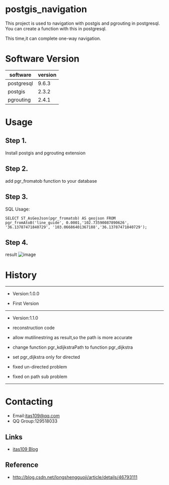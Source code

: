 # postgis_navigation

This project is used to navigation with postgis and pgrouting in postgresql.
You can create a function with this in  postgresql.

This time,it can complete one-way navigation.

# Software Version

|  software  | version 
| ---------- | -------------  
| postgresql | 9.6.3  
| postgis    | 2.3.2   
| pgrouting  | 2.4.1        

# Usage

## Step 1.
Install postgis and pgrouting extension

## Step 2.
add pgr_fromatob function to your database

## Step 3.
SQL Usage:
```
SELECT ST_AsGeoJson(pgr_fromatob) AS geojson FROM pgr_fromAtoB('line_guide', 0.0001,'102.73590087890626', '36.13787471840729', '103.06686401367188','36.13787471840729');
```

## Step 4.
result
![image](https://github.com/itas109/postgis_navigation/raw/master/navigation_0.png)

# History
----------------------------------------------------
* Version:1.0.0

* First Version

----------------------------------------------------
* Version:1.1.0

* reconstruction code
* allow mutilinestring as result,so the path is more accurate
* change function pgr_kdijkstraPath to function pgr_dijkstra
* set pgr_dijkstra only for directed
* fixed un-directed problem
* fixed on path sub problem 

----------------------------------------------------
# Contacting

* Email:itas109@qq.com
* QQ Group:129518033

## Links

* [itas109 Blog](http://blog.csdn.net/itas109)

## Reference
* http://blog.csdn.net/longshengguoji/article/details/46793111
